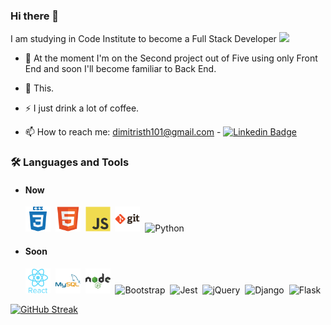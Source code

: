 ### Hi there 👋 
I am studying in Code Institute to become a Full Stack Developer <img src="https://media.giphy.com/media/WUlplcMpOCEmTGBtBW/giphy.gif" width="30">

- :telescope: At the moment I'm on the Second project out of Five using only Front End and soon I'll become familiar to Back End.

- :seedling: This.

- :zap: I just drink a lot of coffee.

- :mailbox: How to reach me: dimitristh101@gmail.com - [![Linkedin Badge](https://img.shields.io/badge/-Connect%20with%20Me-blue?style=flat&logo=Linkedin&logoColor=white)](https://www.linkedin.com/in/dimitrios-thlivitis/)

 ### :hammer_and_wrench: Languages and Tools 
 - #### Now 
  
     <div>
    <img src="https://github.com/devicons/devicon/blob/master/icons/css3/css3-plain-wordmark.svg"  title="CSS3" alt="CSS" width="40" height="40"/>&nbsp;
    <img src="https://github.com/devicons/devicon/blob/master/icons/html5/html5-original.svg" title="HTML5" alt="HTML" width="40" height="40"/>&nbsp;
    <img src="https://github.com/devicons/devicon/blob/master/icons/javascript/javascript-original.svg" title="JavaScript" alt="JavaScript" width="40" height="40"/>&nbsp;
    <img src="https://github.com/devicons/devicon/blob/master/icons/git/git-original-wordmark.svg" title="Git" **alt="Git" width="40" height="40"/>&nbsp;
    <img src="https://cdn.jsdelivr.net/gh/devicons/devicon@latest/icons/python/python-original.svg" title="Python" alt="Python" width="40" height="40"/>&nbsp;      
     </div>
      
  - #### Soon 
  
    <div>
        <img src="https://github.com/devicons/devicon/blob/master/icons/react/react-original-wordmark.svg" title="React" alt="React" width="40" height="40"/>&nbsp;
        <img src="https://github.com/devicons/devicon/blob/master/icons/mysql/mysql-original-wordmark.svg" title="MySQL"  alt="MySQL" width="40" height="40"/>&nbsp;
        <img src="https://github.com/devicons/devicon/blob/master/icons/nodejs/nodejs-original-wordmark.svg" title="NodeJS" alt="NodeJS" width="40" height="40"/>&nbsp;
        <img src="https://cdn.jsdelivr.net/gh/devicons/devicon@latest/icons/bootstrap/bootstrap-original.svg" ttle="Bootstrap" alt="Bootstrap" width="40" height="40"/>&nbsp;
        <img src="https://cdn.jsdelivr.net/gh/devicons/devicon@latest/icons/jest/jest-plain.svg" ttle="Jest" alt="Jest" width="40" height="40"/>&nbsp;
        <img src="https://cdn.jsdelivr.net/gh/devicons/devicon@latest/icons/jquery/jquery-original.svg" ttle="jQuery" alt="jQuery" width="40" height="40"/>&nbsp;
        <img src="https://cdn.jsdelivr.net/gh/devicons/devicon@latest/icons/django/django-plain.svg" ttle="Django" alt="Django" width="40" height="40"/>&nbsp;
        <img src="https://cdn.jsdelivr.net/gh/devicons/devicon@latest/icons/flask/flask-original.svg" ttle="Flask" alt="Flask" width="40" height="40"/>&nbsp;
          
          

    </div>

[![GitHub Streak](https://github-readme-streak-stats.herokuapp.com?user=Dimitris112&theme=dark&mode=weekly)](https://git.io/streak-stats)




<!--
**Dimitris112/Dimitris112** is a ✨ _special_ ✨ repository because its `README.md` (this file) appears on your GitHub profile.

Here are some ideas to get you started:

- 🔭 I’m currently working on ...
- 🌱 I’m currently learning ...
- 👯 I’m looking to collaborate on ...
- 🤔 I’m looking for help with ...
- 💬 Ask me about ...
- 📫 How to reach me: ...
- 😄 Pronouns: ...
- ⚡ Fun fact: ...
-->
